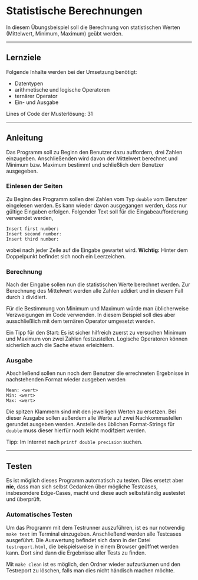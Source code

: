 # Statistische Berechnungen

In diesem Übungsbeispiel soll die Berechnung von statistischen Werten (Mittelwert, Minimum, Maximum) geübt werden.

---

## Lernziele

Folgende Inhalte werden bei der Umsetzung benötigt:
  - Datentypen
  - arithmetische und logische Operatoren
  - ternärer Operator
  - Ein- und Ausgabe

Lines of Code der Musterlösung: 31

---

## Anleitung

Das Programm soll zu Beginn den Benutzer dazu auffordern, drei Zahlen einzugeben. Anschließenden wird davon der Mittelwert berechnet und Minimum bzw. Maximum bestimmt und schließlich dem Benutzer ausgegeben.

### Einlesen der Seiten

Zu Beginn des Programm sollen drei Zahlen vom Typ `double` vom Benutzer eingelesen werden. Es kann wieder davon ausgegangen werden, dass nur gültige Eingaben erfolgen. Folgender Text soll für die Eingabeaufforderung verwendet werden, 

```
Insert first number: 
Insert second number: 
Insert third number: 
```

wobei nach jeder Zeile auf die Eingabe gewartet wird. **Wichtig:** Hinter dem Doppelpunkt befindet sich noch ein Leerzeichen.

### Berechnung

Nach der Eingabe sollen nun die statistischen Werte berechnet werden. Zur Berechnung des Mittelwert werden alle Zahlen addiert und in diesem Fall durch `3` dividiert. 

Für die Bestimmung von Minimum und Maximum würde man üblicherweise Verzweigungen im Code verwenden. In diesem Beispiel soll dies aber ausschließlich mit dem ternären Operator umgesetzt werden. 

Ein Tipp für den Start: Es ist sicher hilfreich zuerst zu versuchen Minimum und Maximum von zwei Zahlen festzustellen. Logische Operatoren können sicherlich auch die Sache etwas erleichtern.

### Ausgabe

Abschließend sollen nun noch dem Benutzer die errechneten Ergebnisse in nachstehenden Format wieder ausgeben werden

```
Mean: <wert>
Min: <wert>
Max: <wert>
```

Die spitzen Klammern sind mit den jeweiligen Werten zu ersetzen. Bei dieser Ausgabe sollen außerdem alle Werte auf zwei Nachkommastellen gerundet ausgeben werden. Anstelle des üblichen Format-Strings für `double` muss dieser hierfür noch leicht modifziert werden.

Tipp: Im Internet nach `printf double precision` suchen.

---

## Testen

Es ist möglich dieses Programm automatisch zu testen. Dies ersetzt aber **nie**, dass man sich selbst Gedanken über mögliche Testcases, insbesondere Edge-Cases, macht und diese auch selbstständig austestet und überprüft.

### Automatisches Testen

Um das Programm mit dem Testrunner auszuführen, ist es nur notwendig `make test` im Terminal einzugeben. Anschließend werden alle Testcases ausgeführt. Die Auswertung befindet sich dann in der Datei `testreport.html`, die beispielsweise in einem Browser geöffnet werden kann. Dort sind dann die Ergebnisse aller Tests zu finden.

Mit `make clean` ist es möglich, den Ordner wieder aufzuräumen und den Testreport zu löschen, falls man dies nicht händisch machen möchte.

